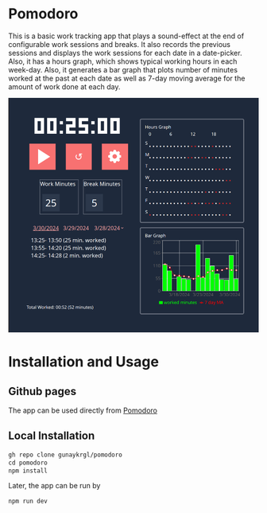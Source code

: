 # Pomodoro
This is a basic work tracking app that plays a sound-effect at the end of configurable work sessions and breaks. It also records the previous sessions and displays the work sessions for each date in a date-picker. Also, it has a hours graph, which shows typical working hours in each week-day. Also, it generates a bar graph that plots number of minutes worked at the past at each date as well as 7-day moving average for the amount of work done at each day.

![Screenshot for middle-sized screens](screenshots/tablet.png)

# Installation and Usage
## Github pages
The app can be used directly from [Pomodoro](http://gunaykrgl.github.io/pomodoro)

## Local Installation

```
gh repo clone gunaykrgl/pomodoro
cd pomodoro
npm install
```

Later, the app can be run by

```
npm run dev
```